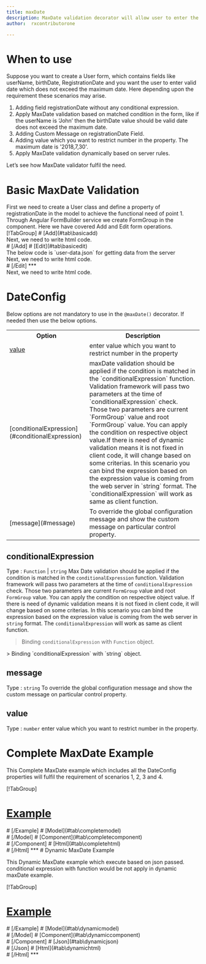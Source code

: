 ```yaml
---
title: maxDate  
description: MaxDate validation decorator will allow user to enter the date less than the maxDate value parameter.
author:  rxcontributorone

---
```

# When to use
Suppose you want to create a User form, which contains fields like userName, birthDate, RegistrationDate and you want the user to enter valid date which does not exceed the maximum date. Here depending upon the requirement these scenarios may arise.

<ol>
<li>Adding field registrationDate without any conditional expression.</li>
<li>Apply MaxDate validation based on matched condition in the form, like if the userName is ‘John’ then the birthDate value should be valid date does not exceed the maximum date.</li>
<li>Adding Custom Message on registrationDate Field.</li>
<li>Adding value which you want to restrict number in the property. The maximum date is '2018,7,30'. </li>
<li>Apply MaxDate validation dynamically based on server rules.</li>
</ol>
Let’s see how MaxDate validator fulfil the need.

# Basic MaxDate Validation

<data-scope scope="['decorator']">
First we need to create a User class and define a property of registrationDate in the model to achieve the functional need of point 1.
<div component="app-code" key="maxDate-add-model"></div> 
</data-scope>
Through Angular FormBuilder service we create FormGroup in the component.
Here we have covered Add and Edit form operations. 

<data-scope scope="['decorator']">
<div component="app-tabs" key="basic-operations"></div>
[!TabGroup]
# [Add](#tab\basicadd)
<div component="app-code" key="maxDate-add-component"></div> 
Next, we need to write html code.
<div component="app-code" key="maxDate-add-html"></div> 
<div component="app-example-runner" ref-component="app-maxDate-add"></div>
# [/Add]
# [Edit](#tab\basicedit)
<div component="app-code" key="maxDate-edit-component"></div> 
The below code is `user-data.json` for getting data from the server
<div component="app-code" key="maxDate-edit-json"></div> 
Next, we need to write html code.
<div component="app-code" key="maxDate-edit-html"></div> 
<div component="app-example-runner" ref-component="app-maxDate-edit"></div>
# [/Edit]
***
</data-scope>

<data-scope scope="['validator','template-driven']">
<div component="app-code" key="maxDate-add-component"></div> 
Next, we need to write html code.
<div component="app-code" key="maxDate-add-html"></div> 
<div component="app-example-runner" ref-component="app-maxDate-add"></div>
</data-scope>

# DateConfig
Below options are not mandatory to use in the `@maxDate()` decorator. If needed then use the below options.

<table class="table table-bordered table-striped">
<tr><th>Option</th><th>Description</th></tr>
<tr><td><a href="#value" (click)='scrollTo("#value")' title="value">value</a></td><td>enter value which you want to restrict number in the property</td></tr>
<tr><td><a title="conditionalExpression">[conditionalExpression](#conditionalExpression)</a></td><td>maxDate validation should be applied if the condition is matched in the `conditionalExpression` function. Validation framework will pass two parameters at the time of `conditionalExpression` check. Those two parameters are current `FormGroup` value and root `FormGroup` value. You can apply the condition on respective object value.If there is need of dynamic validation means it is not fixed in client code, it will change based on some criterias. In this scenario you can bind the expression based on the expression value is coming from the web server in `string` format. The `conditionalExpression` will work as same as client function.</td></tr>
<tr><td><a title="message">[message](#message)</a></td><td>To override the global configuration message and show the custom message on particular control property.</td></tr>
</table>

## conditionalExpression 
Type :  `Function`  |  `string`
Max Date validation should be applied if the condition is matched in the `conditionalExpression` function. Validation framework will pass two parameters at the time of `conditionalExpression` check. Those two parameters are current `FormGroup` value and root `FormGroup` value. You can apply the condition on respective object value.
If there is need of dynamic validation means it is not fixed in client code, it will change based on some criterias. In this scenario you can bind the expression based on the expression value is coming from the web server in `string` format. The `conditionalExpression` will work as same as client function.

> Binding `conditionalExpression` with `Function` object.
<div component="app-code" key="maxDate-conditionalExpressionExampleFunction-model"></div> 
> Binding `conditionalExpression` with `string` object.
<div component="app-code" key="maxDate-conditionalExpressionExampleString-model"></div> 

<div component="app-example-runner" ref-component="app-maxDate-conditionalExpression" title="maxDate decorators with conditionalExpression" key="conditionalExpression"></div>

## message 
Type :  `string` 
To override the global configuration message and show the custom message on particular control property. 

<div component="app-code" key="maxDate-messageExample-model"></div> 
<div component="app-example-runner" ref-component="app-maxDate-message" title="maxDate decorators with message" key="message"></div>

## value 
Type :  `number` 
enter value which you want to restrict number in the property. 

<div component="app-code" key="maxDate-valueExample-model"></div> 
<div component="app-example-runner" ref-component="app-maxDate-value" title="maxDate decorators with value" key="value"></div>

# Complete MaxDate Example

This Complete MaxDate example which includes all the DateConfig properties will fulfil the requirement of scenarios 1, 2, 3 and 4.

<div component="app-tabs" key="complete"></div>

[!TabGroup]
# [Example](#tab\completeexample)
<div component="app-example-runner" ref-component="app-maxDate-complete"></div>
# [/Example]
<data-scope scope="['decorator']">
# [Model](#tab\completemodel)
<div component="app-code" key="maxDate-complete-model"></div> 
# [/Model]
</data-scope>
# [Component](#tab\completecomponent)
<div component="app-code" key="maxDate-complete-component"></div> 
# [/Component]
# [Html](#tab\completehtml)
<div component="app-code" key="maxDate-complete-html"></div> 
# [/Html]
***

<data-scope scope="['decorator','validator']">
# Dynamic MaxDate Example

This Dynamic MaxDate example which execute based on json passed. conditional expression with function would be not apply in dynamic maxDate example. 

<div component="app-tabs" key="dynamic"></div>

[!TabGroup]
# [Example](#tab\dynamicexample)
<div component="app-example-runner" ref-component="app-maxDate-dynamic"></div>
# [/Example]
<data-scope scope="['decorator']">
# [Model](#tab\dynamicmodel)
<div component="app-code" key="maxDate-dynamic-model"></div>
# [/Model]
</data-scope>
# [Component](#tab\dynamiccomponent)
<div component="app-code" key="maxDate-dynamic-component"></div>
# [/Component]
# [Json](#tab\dynamicjson)
<div component="app-code" key="maxDate-dynamic-json"></div>
# [/Json]
# [Html](#tab\dynamichtml)
<div component="app-code" key="maxDate-dynamic-html"></div> 
# [/Html]
***
</data-scope>

